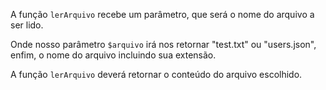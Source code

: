 A função `lerArquivo` recebe um parâmetro, que será o nome do arquivo a ser lido.

Onde nosso parâmetro `$arquivo` irá nos retornar "test.txt" ou "users.json", enfim, o nome do arquivo incluindo sua extensão.

A função `lerArquivo` deverá retornar o conteúdo do arquivo escolhido.